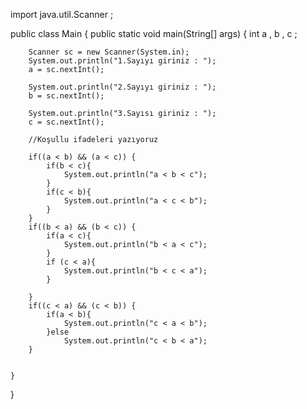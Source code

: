import java.util.Scanner ;

public class Main {
    public static void main(String[] args) {
        int a , b , c ;

        Scanner sc = new Scanner(System.in);
        System.out.println("1.Sayıyı giriniz : ");
        a = sc.nextInt();

        System.out.println("2.Sayıyı giriniz : ");
        b = sc.nextInt();

        System.out.println("3.Sayısı giriniz : ");
        c = sc.nextInt();

        //Koşullu ifadeleri yazıyoruz

        if((a < b) && (a < c)) {
            if(b < c){
                System.out.println("a < b < c");
            }
            if(c < b){
                System.out.println("a < c < b");
            }
        }
        if((b < a) && (b < c)) {
            if(a < c){
                System.out.println("b < a < c");
            }
            if (c < a){
                System.out.println("b < c < a");
            }

        }
        if((c < a) && (c < b)) {
            if(a < b){
                System.out.println("c < a < b");
            }else
                System.out.println("c < b < a");
        }


    }
}
